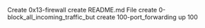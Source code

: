 Create 0x13-firewall
create README.md File
create 0-block_all_incoming_traffic_but
create 100-port_forwarding
up 100
